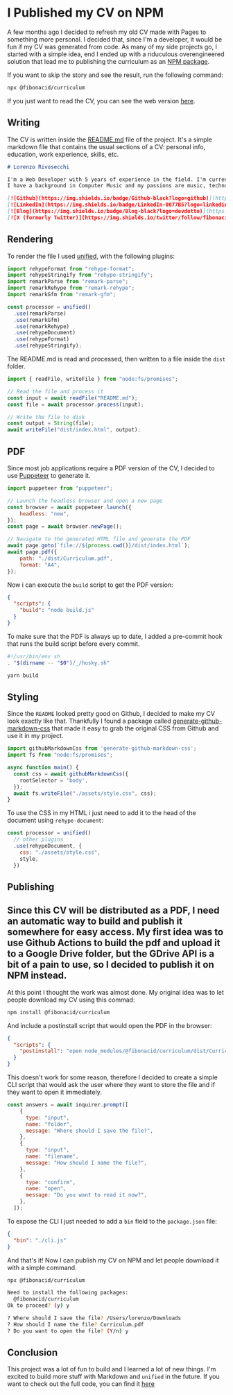 # I Published my CV on NPM

A few months ago I decided to refresh my old CV made with Pages to something more personal. I decided that, since I'm a developer, it would be fun if my CV was generated from code. As many of my side projects go, I started with a simple idea, end I ended up with a riduculous overengineered solution that lead me to publishing the curriculum as an [NPM package](https://www.npmjs.com/package/@fibonacid/curriculum).

If you want to skip the story and see the result, run the following command:

```bash
npx @fibonacid/curriculum
```

If you just want to read the CV, you can see the web version [here](https://fibonacid.github.io/curriculum/).

## Writing

The CV is written inside the [README.md](https://github.com/fibonacid/curriculum/blob/main/README.md) file of the project.
It's a simple markdown file that contains the usual sections of a CV: personal info, education, work experience, skills, etc.

```markdown
# Lorenzo Rivosecchi

I'm a Web Developer with 5 years of experience in the field. I'm currently working at [Assist Digital](https://assistdigital.com) as a Frontend Developer.
I have a background in Computer Music and my passions are music, technology and design.

[![Github](https://img.shields.io/badge/Github-black?logo=github)](https://github.com/fibonacid)
[![LinkedIn](https://img.shields.io/badge/LinkedIn-0077B5?logo=linkedin)](https://www.linkedin.com/in/lorenzo-rivosecchi/)
[![Blog](https://img.shields.io/badge/Blog-black?logo=devdotto)](https://dev.to/fibonacid)
[![X (formerly Twitter)](https://img.shields.io/twitter/follow/fibonacid)](https://twitter.com/fibonacid)
```

## Rendering

To render the file I used [unified](https://unifiedjs.com/), with the following plugins:

```javascript
import rehypeFormat from "rehype-format";
import rehypeStringify from "rehype-stringify";
import remarkParse from "remark-parse";
import remarkRehype from "remark-rehype";
import remarkGfm from "remark-gfm";

const processor = unified()
  .use(remarkParse)
  .use(remarkGfm)
  .use(remarkRehype)
  .use(rehypeDocument)
  .use(rehypeFormat)
  .use(rehypeStringify);
```

The README.md is read and processed, then written to a file inside the `dist` folder.

```javascript
import { readFile, writeFile } from "node:fs/promises";

// Read the file and process it
const input = await readFile("README.md");
const file = await processor.process(input);

// Write the file to disk
const output = String(file);
await writeFile("dist/index.html", output);
```

## PDF

Since most job applications require a PDF version of the CV, I decided to use [Puppeteer](https://pptr.dev/) to generate it.

```javascript
import puppeteer from "puppeteer";

// Launch the headless browser and open a new page
const browser = await puppeteer.launch({
    headless: "new",
});
const page = await browser.newPage();

// Navigate to the generated HTML file and generate the PDF
await page.goto(`file://${process.cwd()}/dist/index.html`);
await page.pdf({
    path: "./dist/Curriculum.pdf",
    format: "A4",
});
```

Now i can execute the `build` script to get the PDF version:

```json
{
  "scripts": {
    "build": "node build.js"
  }
}
```

To make sure that the PDF is always up to date, I added a pre-commit hook that runs the build script before every commit.

```bash
#!/usr/bin/env sh
. "$(dirname -- "$0")/_/husky.sh"

yarn build 
```

## Styling

Since the `README` looked pretty good on Github, I decided to make my CV look exactly like that. Thankfully I found a package called [generate-github-markdown-css](https://www.npmjs.com/package/generate-github-markdown-css) that made it easy to grab the original CSS from Github and use it in my project.

```javascript
import githubMarkdownCss from 'generate-github-markdown-css';
import fs from "node:fs/promises";

async function main() {
  const css = await githubMarkdownCss({
    rootSelector = 'body',
  });
  await fs.writeFile("./assets/style.css", css);
}
```

To use the CSS in my HTML i just need to add it to the head of the document using `rehype-document`:

```javascript
const processor = unified()
  // other plugins
  .use(rehypeDocument, {
    css: "./assets/style.css",
    style,
  })
```

## Publishing

Since this CV will be distributed as a PDF, I need an automatic way to build and publish it somewhere for easy access. My first idea was to use Github Actions to build the pdf and upload it to a Google Drive folder, but the GDrive API is a bit of a pain to use, so I decided to publish it on NPM instead.
---

At this point I thought the work was almost done. My original idea was to let people download my CV using this commad:

```bash
npm install @fibonacid/curriculum
```

And include a postinstall script that would open the PDF in the browser:

```json
{
  "scripts": {
    "postinstall": "open node_modules/@fibonacid/curriculum/dist/Curriculum.pdf"
  }
}
```

This doesn't work for some reason, therefore I decided to create a simple CLI script that would ask the user where they want to store the file and if they want to open it immediately.

```javascript
const answers = await inquirer.prompt([
    {
      type: "input",
      name: "folder",
      message: "Where should I save the file?",
    },
    {
      type: "input",
      name: "filename",
      message: "How should I name the file?",
    },
    {
      type: "confirm",
      name: "open",
      message: "Do you want to read it now?",
    },
  ]);
```

To expose the CLI I just needed to add a `bin` field to the `package.json` file:

```json
{
  "bin": "./cli.js"
}
```

And that's it! Now I can publish my CV on NPM and let people download it with a simple command.

```bash
npx @fibonacid/curriculum

Need to install the following packages:
  @fibonacid/curriculum
Ok to proceed? (y) y

? Where should I save the file? /Users/lorenzo/Downloads
? How should I name the file? Curriculum.pdf
? Do you want to open the file? (Y/n) y
```

## Conclusion

This project was a lot of fun to build and I learned a lot of new things. I'm excited to build more stuff with Markdown and `unified` in the future. If you want to check out the full code, you can find it [here](https://github.com/fibonacid/curriculum)

